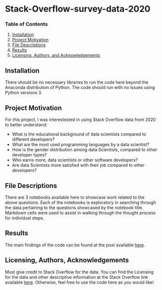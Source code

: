 # Stack-Overflow-survey-data-2020

### Table of Contents

1. [Installation](#installation)
2. [Project Motivation](#motivation)
3. [File Descriptions](#files)
4. [Results](#results)
5. [Licensing, Authors, and Acknowledgements](#licensing)

## Installation <a name="installation"></a>

There should be no necessary libraries to run the code here beyond the Anaconda distribution of Python.  The code should run with no issues using Python versions 3.

## Project Motivation<a name="motivation"></a>

For this project, I was interestested in using Stack Overflow data from 2020 to better understand:

- What is the educational background of data scientists compared to different developers?
- What are the most used programming languages by a data scientist?
- How is the gender distribution among data Scientists, compared to other developer types?
- Who earns more, data scientists or other software developers?
- Are data Scientists more satisfied with their job compared to other developers?

## File Descriptions <a name="files"></a>

There are 3 notebooks available here to showcase work related to the above questions.  Each of the notebooks is exploratory in searching through the data pertaining to the questions showcased by the notebook title.  Markdown cells were used to assist in walking through the thought process for individual steps.  


## Results<a name="results"></a>

The main findings of the code can be found at the post available [here](https://medium.com/analytics-vidhya/do-you-dream-of-becoming-a-data-scientist-here-all-what-you-should-know-about-your-dream-job-f47296096b90).

## Licensing, Authors, Acknowledgements<a name="licensing"></a>

Must give credit to Stack Overflow for the data.  You can find the Licensing for the data and other descriptive information at the Stack Overflow link available [here](https://insights.stackoverflow.com/survey).  Otherwise, feel free to use the code here as you would like! 
